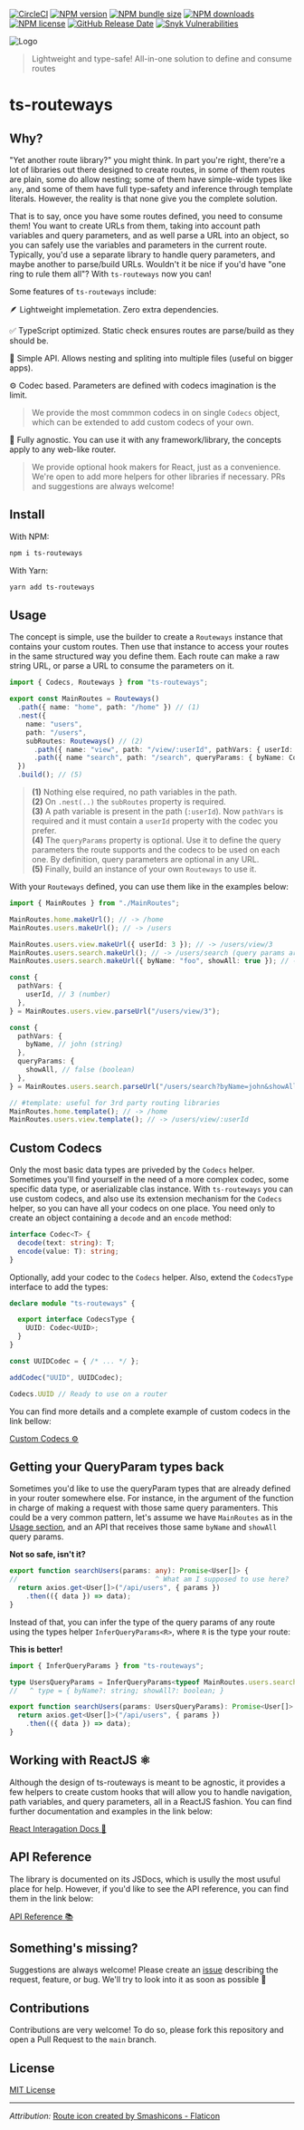 [![CircleCI](https://dl.circleci.com/status-badge/img/gh/JoseLion/ts-routeways/tree/main.svg?style=shield)](https://dl.circleci.com/status-badge/redirect/gh/JoseLion/ts-routeways/tree/main)
[![NPM version](https://img.shields.io/npm/v/ts-routeways)](https://www.npmjs.com/package/ts-routeways)
[![NPM bundle size](https://img.shields.io/bundlephobia/min/ts-routeways)](https://www.npmjs.com/package/ts-routeways)
[![NPM downloads](https://img.shields.io/npm/dm/ts-routeways)](https://www.npmjs.com/package/ts-routeways)
[![NPM license](https://img.shields.io/npm/l/ts-routeways)](./LICENSE)
[![GitHub Release Date](https://img.shields.io/github/release-date/JoseLion/ts-routeways)](https://github.com/JoseLion/ts-routeways/releases)
[![Snyk Vulnerabilities](https://img.shields.io/snyk/vulnerabilities/npm/ts-routeways)](https://snyk.io/)

![Logo](./docs/assets/logo%40128x128.png)

> Lightweight and type-safe! All-in-one solution to define and consume routes

# ts-routeways

## Why?

"Yet another route library?" you might think. In part you're right, there're a lot of libraries out there designed to create routes, in some of them routes are plain, some do allow nesting; some of them have simple-wide types like `any`, and some of them have full type-safety and inference through template literals. However, the reality is that none give you the complete solution.

That is to say, once you have some routes defined, you need to consume them! You want to create URLs from them, taking into account path variables and query parameters, and as well parse a URL into an object, so you can safely use the variables and parameters in the current route. Typically, you'd use a separate library to handle query parameters, and maybe another to parse/build URLs. Wouldn't it be nice if you'd have "one ring to rule them all"? With `ts-routeways` now you can!

Some features of `ts-routeways` include:

🪶 Lightweight implemetation. Zero extra dependencies.

✅ TypeScript optimized. Static check ensures routes are parse/build as they should be.

🍰 Simple API. Allows nesting and spliting into multiple files (useful on bigger apps).

⚙️ Codec based. Parameters are defined with codecs imagination is the limit.
> We provide the most commmon codecs in on single `Codecs` object, which can be extended to add custom codecs of your own.

🔧 Fully agnostic. You can use it with any framework/library, the concepts apply to any web-like router.
> We provide optional hook makers for React, just as a convenience. We're open to add more helpers for other libraries if necessary. PRs and suggestions are always welcome!

## Install

With NPM:

```bash
npm i ts-routeways
```

With Yarn:

```bash
yarn add ts-routeways
```

## Usage

The concept is simple, use the builder to create a `Routeways` instance that contains your custom routes. Then use that instance to access your routes in the same structured way you define them. Each route can make a raw string URL, or parse a URL to consume the parameters on it.

```ts
import { Codecs, Routeways } from "ts-routeways";

export const MainRoutes = Routeways()
  .path({ name: "home", path: "/home" }) // (1)
  .nest({
    name: "users",
    path: "/users",
    subRoutes: Routeways() // (2)
      .path({ name: "view", path: "/view/:userId", pathVars: { userId: Codecs.Number } }) // (3)
      .path({ name "search", path: "/search", queryParams: { byName: Codecs.String, showAll: Codecs.Boolean } }) // (4)
  })
  .build(); // (5)
```

> **(1)** Nothing else required, no path variables in the path.
> <br/>
> **(2)** On `.nest(..)` the `subRoutes` property is required.
> <br/>
> **(3)** A path variable is present in the path (`:userId`). Now `pathVars` is required and it must contain a `userId` property with the codec you prefer.
> <br/>
> **(4)** The `queryParams` property is optional. Use it to define the query parameters the route supports and the codecs to be used on each one. By definition, query parameters are optional in any URL.
> <br/>
> **(5)** Finally, build an instance of your own `Routeways` to use it.

With your `Routeways` defined, you can use them like in the examples below:

```ts
import { MainRoutes } from "./MainRoutes";

MainRoutes.home.makeUrl(); // -> /home
MainRoutes.users.makeUrl(); // -> /users

MainRoutes.users.view.makeUrl({ userId: 3 }); // -> /users/view/3
MainRoutes.users.search.makeUrl(); // -> /users/search (query params are always optional)
MainRoutes.users.search.makeUrl({ byName: "foo", showAll: true }); // -> /users/search?byName=foo&showAll=true

const {
  pathVars: {
    userId, // 3 (number)
  },
} = MainRoutes.users.view.parseUrl("/users/view/3");

const {
  pathVars: {
    byName, // john (string)
  },
  queryParams: {
    showAll, // false (boolean)
  },
} = MainRoutes.users.search.parseUrl("/users/search?byName=john&showAll=false")

// #template: useful for 3rd party routing libraries
MainRoutes.home.template(); // -> /home
MainRoutes.users.view.template(); // -> /users/view/:userId
```

## Custom Codecs

Only the most basic data types are priveded by the `Codecs` helper. Sometimes you'll find yourself in the need of a more complex codec, some specific data type, or aserializable clas instance. With `ts-routeways` you can use custom codecs, and also use its extension mechanism for the `Codecs` helper, so you can have all your codecs on one place. You need only to create an object containing a `decode` and an `encode` method:
```ts
interface Codec<T> {
  decode(text: string): T;
  encode(value: T): string;
}
```

Optionally, add your codec to the `Codecs` helper. Also, extend the `CodecsType` interface to add the types:
```ts
declare module "ts-routeways" {

  export interface CodecsType {
    UUID: Codec<UUID>;
  }
}

const UUIDCodec = { /* ... */ };

addCodec("UUID", UUIDCodec);

Codecs.UUID // Ready to use on a router
```

You can find more details and a complete example of custom codecs in the link bellow:

[Custom Codecs ⚙️](./docs/CustomCodecs.md)

## Getting your QueryParam types back

Sometimes you'd like to use the queryParam types that are already defined in your router somewhere else. For instance, in the argument of the function in charge of making a request with those same query paramenters. This could be a very common pattern, let's assume we have `MainRoutes` as in the [Usage section](#usage), and an API that receives those same `byName` and `showAll` query params.

**Not so safe, isn't it?**
```ts
export function searchUsers(params: any): Promise<User[]> {
//                                  ^ What am I supposed to use here?
  return axios.get<User[]>("/api/users", { params })
    .then(({ data }) => data);
}
```

Instead of that, you can infer the type of the query params of any route using the types helper `InferQueryParams<R>`, where `R` is the type your route:

**This is better!**
```ts
import { InferQueryParams } from "ts-routeways";

type UsersQueryParams = InferQueryParams<typeof MainRoutes.users.search>;
//   ^ type = { byName?: string; showAll?: boolean; }

export function searchUsers(params: UsersQueryParams): Promise<User[]> {
  return axios.get<User[]>("/api/users", { params })
    .then(({ data }) => data);
}
```

## Working with ReactJS ⚛️

Although the design of ts-routeways is meant to be agnostic, it provides a few helpers to create custom hooks that will allow you to handle navigation, path variables, and query parameters, all in a ReactJS fashion. You can find further documentation and examples in the link below:

[React Interagation Docs 📘](./docs/ReactIntegration.md)

## API Reference

The library is documented on its JSDocs, which is usully the most usuful place for help. However, if you'd like to see the API reference, you can find them in the link below:

[API Reference 📚](./docs/APIReference.md)

## Something's missing?

Suggestions are always welcome! Please create an [issue](https://github.com/JoseLion/ts-routeways/issues/new) describing the request, feature, or bug. We'll try to look into it as soon as possible 🙂

## Contributions

Contributions are very welcome! To do so, please fork this repository and open a Pull Request to the `main` branch.

## License

[MIT License](./LICENSE)

---

_Attribution:_ <a href="https://www.flaticon.com/free-icons/route" title="route icons">Route icon created by Smashicons - Flaticon</a>

